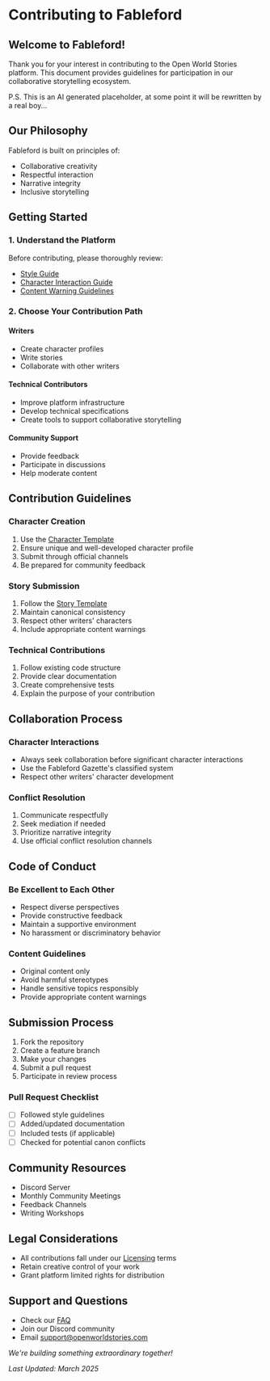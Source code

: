 # Contributing to Fableford

## Welcome to Fableford!

Thank you for your interest in contributing to the Open World Stories platform. This document provides guidelines for participation in our collaborative storytelling ecosystem.

P.S. This is an AI generated placeholder, at some point it will be rewritten by a real boy... 

## Our Philosophy

Fableford is built on principles of:
- Collaborative creativity
- Respectful interaction
- Narrative integrity
- Inclusive storytelling

## Getting Started

### 1. Understand the Platform

Before contributing, please thoroughly review:
- [Style Guide](docs/style-guide.md)
- [Character Interaction Guide](technical/character-interaction-guide.md)
- [Content Warning Guidelines](docs/content-warnings.md)

### 2. Choose Your Contribution Path

#### Writers
- Create character profiles
- Write stories
- Collaborate with other writers

#### Technical Contributors
- Improve platform infrastructure
- Develop technical specifications
- Create tools to support collaborative storytelling

#### Community Support
- Provide feedback
- Participate in discussions
- Help moderate content

## Contribution Guidelines

### Character Creation

1. Use the [Character Template](characters/templates/character-template.md)
2. Ensure unique and well-developed character profile
3. Submit through official channels
4. Be prepared for community feedback

### Story Submission

1. Follow the [Story Template](stories/templates/story-template.md)
2. Maintain canonical consistency
3. Respect other writers' characters
4. Include appropriate content warnings

### Technical Contributions

1. Follow existing code structure
2. Provide clear documentation
3. Create comprehensive tests
4. Explain the purpose of your contribution

## Collaboration Process

### Character Interactions
- Always seek collaboration before significant character interactions
- Use the Fableford Gazette's classified system
- Respect other writers' character development

### Conflict Resolution

1. Communicate respectfully
2. Seek mediation if needed
3. Prioritize narrative integrity
4. Use official conflict resolution channels

## Code of Conduct

### Be Excellent to Each Other
- Respect diverse perspectives
- Provide constructive feedback
- Maintain a supportive environment
- No harassment or discriminatory behavior

### Content Guidelines
- Original content only
- Avoid harmful stereotypes
- Handle sensitive topics responsibly
- Provide appropriate content warnings

## Submission Process

1. Fork the repository
2. Create a feature branch
3. Make your changes
4. Submit a pull request
5. Participate in review process

### Pull Request Checklist
- [ ] Followed style guidelines
- [ ] Added/updated documentation
- [ ] Included tests (if applicable)
- [ ] Checked for potential canon conflicts

## Community Resources

- Discord Server
- Monthly Community Meetings
- Feedback Channels
- Writing Workshops

## Legal Considerations

- All contributions fall under our [Licensing](docs/licensing.md) terms
- Retain creative control of your work
- Grant platform limited rights for distribution

## Support and Questions

- Check our [FAQ](docs/faq.md)
- Join our Discord community
- Email support@openworldstories.com

*We're building something extraordinary together!*

*Last Updated: March 2025*